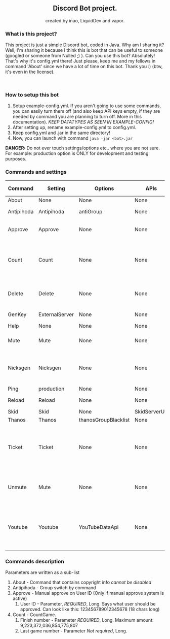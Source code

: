<div align="center">
<h2>Discord Bot project.</h2>
</div>

<div align="center">
created by inao, LiquidDev and vapor.
</div>

<h3>
What is this project?
</h3>


This project is just a simple Discord bot, coded in Java. Why am I sharing it? Well, I'm sharing it because I think this is bot that can be useful to someone (googled or someone from Nulled ;) ).
Can you use this bot? Absolutely! That's why it's config.yml there! Just please, keep me and my fellows in command 'About' since we have a lot of time on this bot. Thank you :) (btw, it's even in the license).


<br>

<h3>
How to setup this bot
</h3>


1. Setup example-config.yml. If you aren't going to use some commands, you can easily turn them off (and also keep API keys empty, if they are needed by command you are planning to turn off. More in this documentation). *KEEP DATATYPES AS SEEN IN EXAMPLE-CONFIG!*
2. After setting up, rename example-config.yml to config.yml.
3. Keep config.yml and .jar in the same directory!
4. Now, you can launch with command `java -jar <bot>.jar`

<p class='red'><strong>DANGER:</strong> Do not ever touch settings/options etc.. where you are not sure. For example: production option is ONLY for development and testing purposes.</p>


<h3>
Commands and settings
</h3>

|  Command |  Setting |  Options |  APIs | Needed Perms | Messages |
|---|---|---|---|---|---|
| About | None  | None  | None  | None  | None |
| Antipihoda | Antipihoda | antiGroup | None | None | AntipihodaInGroup, AntipihodaJoined |
| Approve | Approve | None | None | Manage Roles (Server) | GenericNoPerms, ApproveAlready |
| Count | Count | None | None | Create Channels (Server) | GenericNoPerms, GenericFail, GenericArgsErr, CountgameCreated, CountgameClosed, CountgameCompleted |
| Delete | Delete | None | None | Kick Users (From Server) | None |
| GenKey | ExternalServer | None | None | Server Admin | KeyGenerated |
| Help | None | None | None | None | None |
| Mute | Mute | None | None | Mute Users (Server) | GenericNoPerms, GenericArgsErr, MuteSuccess |
| Nicksgen | Nicksgen | None | None | None | GenericArgsErr, NicksgenErrNums, NicksgenLimit, NicksgenMinus, NicksGenSuccess |
| Ping | production | None | None | None | None |
| Reload | Reload | None | None | Server Admin | Included only in class |
| Skid | Skid | None | SkidServerUrl | None | Included only in class |
| Thanos | Thanos | thanosGroupBlacklist | None | None | Included in class |
| Ticket | Ticket | None | None | Create -> None, Close -> Kick Members (from server) | GenericNoPerms, GenericArgsErr, others included in class |
| Unmute | Mute | None | None | Mute Members (Server) | GenericNoPerms, GenericArgsErr, UnmuteNoMutes, UnmuteSuccess, UnmuteNotMuted |
| Youtube | Youtube | YouTubeDataApi | None | None | GenericArgsErr, YoutubeAlreadyLinked, YoutubeNotValidId, YoutubeAlreadyLinking, YoutubePM, YoutubeSuccess, YoutubeProcessNotStarted 


<h3>
Commands description
</h3>

Parameters are written as a sub-list

1. About - Command that contains copyright info _cannot be disabled_
2. Antipihoda - Group switch by command
3. Approve - Manual approve on User ID (Only if manual approve system is active)<br>
    1. User ID - Parameter, *REQUIRED*, Long. Says what user should be approved. Can look like this: 123456789012345678 (18 chars long)
4. Count - CountGame.<br>
    1. Finish number - Parameter *REQUIRED*, Long. Maximum amount: 9,223,372,036,854,775,807
    2. Last game number - Parameter *Not required*, Long.